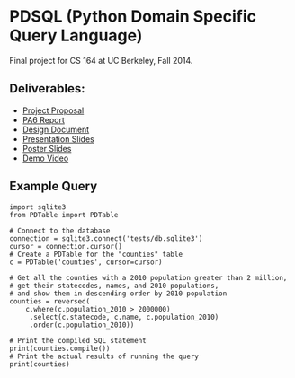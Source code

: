 PDSQL (Python Domain Specific Query Language)
=====
Final project for CS 164 at UC Berkeley, Fall 2014.

## Deliverables:

 * [Project Proposal](https://docs.google.com/document/d/141D9-n_DV7kJmmUu6Ch9VDrfQ42T-PNHU5XS2sAAf6U/edit?usp=sharing)
 * [PA6 Report](https://docs.google.com/document/d/1ZgxrjlmODSQ0HYuyguPP62Qs30rfCEIC8Wv4gfYOfk0/edit?usp=sharing)
 * [Design Document](https://docs.google.com/document/d/18KWyiBUfb6JnDHI4QdIQ3IDjvp1p1BRbMfeMUomUEoQ/edit?usp=sharing)
 * [Presentation Slides](https://docs.google.com/presentation/d/15ugGxwreWVDfhtZbnlbXfS_V1FLOHQc8ooyohIpGIog/edit?usp=sharing)
 * [Poster Slides](https://docs.google.com/presentation/d/1MfunGSdlq9CQJbk0tnRBBW_2c2dXBeHhtk-6_XlGWXM/edit?usp=sharing)
 * [Demo Video](http://youtu.be/_Zlhz1kgxB0)

## Example Query

    import sqlite3
    from PDTable import PDTable

    # Connect to the database
    connection = sqlite3.connect('tests/db.sqlite3')
    cursor = connection.cursor()
    # Create a PDTable for the "counties" table
    c = PDTable('counties', cursor=cursor)

    # Get all the counties with a 2010 population greater than 2 million,
    # get their statecodes, names, and 2010 populations,
    # and show them in descending order by 2010 population
    counties = reversed(
        c.where(c.population_2010 > 2000000)
         .select(c.statecode, c.name, c.population_2010)
         .order(c.population_2010))

    # Print the compiled SQL statement
    print(counties.compile())
    # Print the actual results of running the query
    print(counties)
